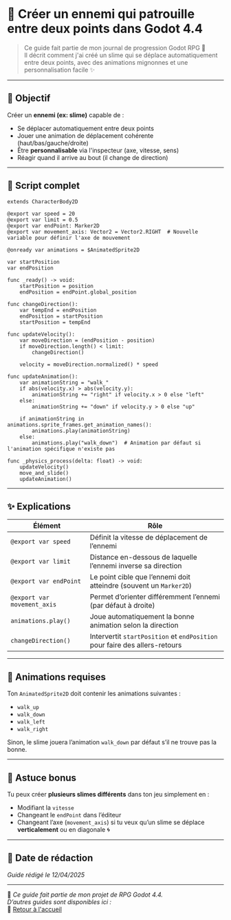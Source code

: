 # 👾 Créer un ennemi qui patrouille entre deux points dans Godot 4.4

> Ce guide fait partie de mon journal de progression Godot RPG 🧪  
> Il décrit comment j'ai créé un slime qui se déplace automatiquement entre deux points, avec des animations mignonnes et une personnalisation facile ✨

---

## 🎯 Objectif

Créer un **ennemi (ex: slime)** capable de :

- Se déplacer automatiquement entre deux points
- Jouer une animation de déplacement cohérente (haut/bas/gauche/droite)
- Être **personnalisable** via l'inspecteur (axe, vitesse, sens)
- Réagir quand il arrive au bout (il change de direction)

---

## 🧠 Script complet

```gdscript
extends CharacterBody2D

@export var speed = 20
@export var limit = 0.5
@export var endPoint: Marker2D
@export var movement_axis: Vector2 = Vector2.RIGHT  # Nouvelle variable pour définir l'axe de mouvement

@onready var animations = $AnimatedSprite2D

var startPosition
var endPosition

func _ready() -> void:
	startPosition = position
	endPosition = endPoint.global_position

func changeDirection():
	var tempEnd = endPosition
	endPosition = startPosition
	startPosition = tempEnd

func updateVelocity():
	var moveDirection = (endPosition - position)
	if moveDirection.length() < limit:
		changeDirection()
		
	velocity = moveDirection.normalized() * speed
	
func updateAnimation():
	var animationString = "walk_"
	if abs(velocity.x) > abs(velocity.y):
		animationString += "right" if velocity.x > 0 else "left"
	else:
		animationString += "down" if velocity.y > 0 else "up"
	
	if animationString in animations.sprite_frames.get_animation_names():
		animations.play(animationString)
	else:
		animations.play("walk_down")  # Animation par défaut si l'animation spécifique n'existe pas
		
func _physics_process(delta: float) -> void:
	updateVelocity()
	move_and_slide()
	updateAnimation()
```

---

## ✨ Explications

| Élément | Rôle |
|--------|------|
| `@export var speed` | Définit la vitesse de déplacement de l’ennemi |
| `@export var limit` | Distance en-dessous de laquelle l’ennemi inverse sa direction |
| `@export var endPoint` | Le point cible que l’ennemi doit atteindre (souvent un `Marker2D`) |
| `@export var movement_axis` | Permet d’orienter différemment l’ennemi (par défaut à droite) |
| `animations.play()` | Joue automatiquement la bonne animation selon la direction |
| `changeDirection()` | Intervertit `startPosition` et `endPosition` pour faire des allers-retours |

---

## 🎨 Animations requises

Ton `AnimatedSprite2D` doit contenir les animations suivantes :
- `walk_up`
- `walk_down`
- `walk_left`
- `walk_right`

Sinon, le slime jouera l’animation `walk_down` par défaut s’il ne trouve pas la bonne.

---

## 🧪 Astuce bonus

Tu peux créer **plusieurs slimes différents** dans ton jeu simplement en :
- Modifiant la `vitesse`
- Changeant le `endPoint` dans l’éditeur
- Changeant l’axe (`movement_axis`) si tu veux qu’un slime se déplace **verticalement** ou en diagonale 🌀

---

## 📅 Date de rédaction

*Guide rédigé le 12/04/2025*

---

🐾 *Ce guide fait partie de mon projet de RPG Godot 4.4.  
D’autres guides sont disponibles ici :*  
🔗 [Retour à l'accueil](../index.md)

